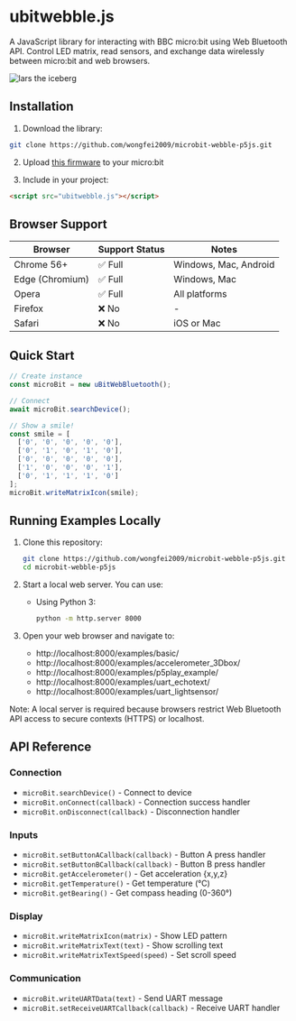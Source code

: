 # ubitwebble.js
A JavaScript library for interacting with BBC micro:bit using Web Bluetooth API. Control LED matrix, read sensors, and exchange data wirelessly between micro:bit and web browsers.

![lars the iceberg](assets/lars.gif)

## Installation

1. Download the library:
```bash
git clone https://github.com/wongfei2009/microbit-webble-p5js.git
```

2. Upload [this firmware](https://makecode.microbit.org/_Ts3FVcgFv457) to your micro:bit

3. Include in your project:
```html
<script src="ubitwebble.js"></script>
```

## Browser Support

| Browser | Support Status | Notes |
|---------|---------------|-------|
| Chrome 56+ | ✅ Full | Windows, Mac, Android |
| Edge (Chromium) | ✅ Full | Windows, Mac |
| Opera | ✅ Full | All platforms |
| Firefox | ❌ No | - |
| Safari | ❌ No | iOS or Mac |

## Quick Start

```javascript
// Create instance
const microBit = new uBitWebBluetooth();

// Connect
await microBit.searchDevice();

// Show a smile!
const smile = [
  ['0', '0', '0', '0', '0'],
  ['0', '1', '0', '1', '0'],
  ['0', '0', '0', '0', '0'], 
  ['1', '0', '0', '0', '1'],
  ['0', '1', '1', '1', '0']
];
microBit.writeMatrixIcon(smile);
```

## Running Examples Locally

1. Clone this repository:
   ```sh
   git clone https://github.com/wongfei2009/microbit-webble-p5js.git
   cd microbit-webble-p5js
   ```

2. Start a local web server. You can use:

   - Using Python 3:
     ```sh
     python -m http.server 8000
     ```
   
3. Open your web browser and navigate to:
   - http://localhost:8000/examples/basic/
   - http://localhost:8000/examples/accelerometer_3Dbox/
   - http://localhost:8000/examples/p5play_example/ 
   - http://localhost:8000/examples/uart_echotext/
   - http://localhost:8000/examples/uart_lightsensor/

Note: A local server is required because browsers restrict Web Bluetooth API access to secure contexts (HTTPS) or localhost.


## API Reference

### Connection
- `microBit.searchDevice()` - Connect to device
- `microBit.onConnect(callback)` - Connection success handler
- `microBit.onDisconnect(callback)` - Disconnection handler

### Inputs
- `microBit.setButtonACallback(callback)` - Button A press handler
- `microBit.setButtonBCallback(callback)` - Button B press handler
- `microBit.getAccelerometer()` - Get acceleration {x,y,z}
- `microBit.getTemperature()` - Get temperature (°C)
- `microBit.getBearing()` - Get compass heading (0-360°)

### Display
- `microBit.writeMatrixIcon(matrix)` - Show LED pattern
- `microBit.writeMatrixText(text)` - Show scrolling text
- `microBit.writeMatrixTextSpeed(speed)` - Set scroll speed

### Communication
- `microBit.writeUARTData(text)` - Send UART message
- `microBit.setReceiveUARTCallback(callback)` - Receive UART handler



